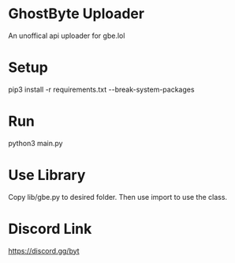 # GhostByte Uploader
An unoffical api uploader for gbe.lol

# Setup
pip3 install -r requirements.txt --break-system-packages

# Run
python3 main.py

# Use Library
Copy lib/gbe.py to desired folder. Then use import to use the class.

# Discord Link
https://discord.gg/byt